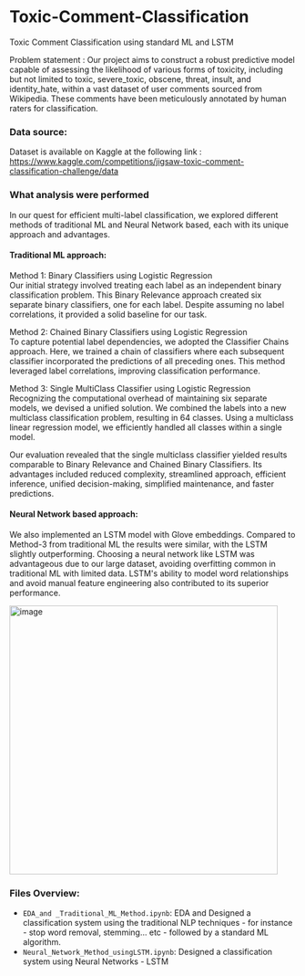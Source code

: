 # Toxic-Comment-Classification
Toxic Comment Classification using standard ML and LSTM

Problem statement : Our project aims to construct a robust predictive model capable of assessing the likelihood of various forms of toxicity, including but not limited to toxic, severe_toxic, obscene, threat, insult, and identity_hate, within a vast dataset of user comments sourced from Wikipedia. These comments have been meticulously annotated by human raters for classification.

### Data source:
Dataset is available on Kaggle at the following link :
https://www.kaggle.com/competitions/jigsaw-toxic-comment-classification-challenge/data

### What analysis were performed
In our quest for efficient multi-label classification, we explored  different methods of traditional ML and Neural Network based, each with its unique approach and advantages.

#### Traditional ML approach:

Method 1: Binary Classifiers using Logistic Regression<br>
Our initial strategy involved treating each label as an independent binary classification problem. This Binary Relevance approach created six separate binary classifiers, one for each label. Despite assuming no label correlations, it provided a solid baseline for our task.

Method 2: Chained Binary Classifiers using Logistic Regression<br>
To capture potential label dependencies, we adopted the Classifier Chains approach. Here, we trained a chain of classifiers where each subsequent classifier incorporated the predictions of all preceding ones. This method leveraged label correlations, improving classification performance.

Method 3: Single MultiClass Classifier using Logistic Regression<br>
Recognizing the computational overhead of maintaining six separate models, we devised a unified solution. We combined the labels into a new multiclass classification problem, resulting in 64 classes. Using a multiclass linear regression model, we efficiently handled all classes within a single model.

Our evaluation revealed that the single multiclass classifier yielded results comparable to Binary Relevance and Chained Binary Classifiers. Its advantages included reduced complexity, streamlined approach, efficient inference, unified decision-making, simplified maintenance, and faster predictions.

#### Neural Network based approach:

We also implemented an LSTM model with Glove embeddings. Compared to Method-3 from traditional ML the results were similar, with the LSTM slightly outperforming. Choosing a neural network like LSTM was advantageous due to our large dataset, avoiding overfitting common in traditional ML with limited data. LSTM's ability to model word relationships and avoid manual feature engineering also contributed to its superior performance.

<img width="471" alt="image" src="https://github.com/aasthatandon/Toxic-Comment-Classification/assets/28407844/069a7e9e-7315-4f97-a4a0-d1aa1127cfe6">


### Files Overview:
- ```EDA_and _Traditional_ML_Method.ipynb```: EDA and Designed a classification system using the traditional NLP techniques - for
instance - stop word removal, stemming… etc - followed by a standard ML algorithm.
- ```Neural_Network_Method_usingLSTM.ipynb```: Designed a classification system using Neural Networks - LSTM 

